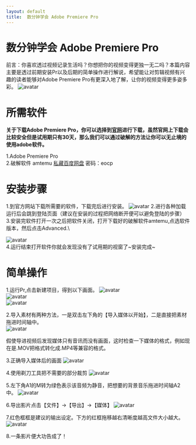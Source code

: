 ```yaml
---
layout: default
title:  数分钟学会 Adobe Premiere Pro
---
```


# 数分钟学会 Adobe Premiere Pro
前言：你喜欢透过视频记录生活吗？你想把你的视频变得更独一无二吗？本篇内容主要是透过前期安装Pr以及后期的简单操作进行解说，希望能让对剪辑视频有兴趣的读者能够对Adobe Premiere Pro有更深入地了解，让你的视频变得更多姿多彩。
![avatar](images/1.png)

**所需软件**
=======
**关于下载Adobe Premiere Pro，你可以选择到[官网](https://www.adobe.com/cn/)进行下载，虽然官网上下载会比较安全但是试用期只有30天，那么我们可以通过破解的方法让你可以无止境的使用adobe软件。**

1.Adobe Premiere Pro \
2.破解软件 amtemu [私藏百度网盘](https://pan.baidu.com/s/1MQidjUTeFc687BtPJcjXfQ)  密码：eocp

**安装步骤**
=======
1.到官方网站下载所需要的软件，下载完后进行安装。
![avatar](images/2.png)
2.进行各种加载运行后会跳到登陆页面（建议在安装的过程把网络断开便可以避免登陆的步骤）\
3.安装完软件打开一次之后把软件关闭，打开下载好的破解软件amtemu,点选软件版本，然后点击Advanced.\

![avatar](images/3.png) \
4.运行结束打开软件你就会发现没有了试用期的视窗了~安装完成~
  
**简单操作**
=======
1.运行Pr,点击新建项目，得到以下画面。
![avatar](images/4.png)\
![avatar](images/5.png)\
![avatar](images/6.png)

2.导入素材有两种方法，一是双击左下角的【导入媒体以开始】，二是直接把素材拖进时间轴中。\
![avatar](images/7.png)

 假使导进视频后发现媒体只有音讯而没有画面，这时检查一下媒体的格式，例如现在是.MOV把格式转化成.MP4等兼容的格式。

3.正确导入媒体后的画面
![avatar](images/8.png)

4.使用剃刀工具把不需要的部分裁剪
![avatar](images/9.png)

5.左下角A1的M转为绿色表示该音频为静音，把想要的背景音乐拖进时间轴A2中。
![avatar](images/10.png)

6.导出影片点击【文件】->【导出】->【媒体】
![avatar](images/11.png)

7.红色框框是建议的输出设定。下方的红框拖移越右清晰度越高文件大小越大。
![avatar](images/12.png)

8.一条影片便大功告成了！